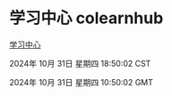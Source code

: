 # 学习中心 colearnhub
[学习中心](http://219.139.197.74:56308/colearnhub/)

2024年 10月 31日 星期四 18:50:02 CST

2024年 10月 31日 星期四 10:50:02 GMT

